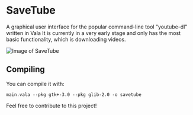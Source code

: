 # SaveTube
A graphical user interface for the popular command-line tool "youtube-dl" written in Vala
It is currently in a very early stage and only has the most basic functionality, which is downloading videos.

![Image of SaveTube](https://dl.dropboxusercontent.com/u/17885899/savetube.png)

## Compiling
You can compile it with: 
```
main.vala --pkg gtk+-3.0 --pkg glib-2.0 -o savetube
```
Feel free to contribute to this project!
